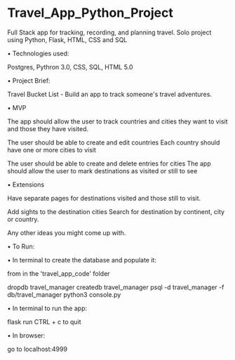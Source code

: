 # Travel_App_Python_Project
Full Stack app for tracking, recording, and planning travel. Solo project using Python, Flask, HTML, CSS and SQL

• Technologies used: 

Postgres, Pythron 3.0, CSS, SQL, HTML 5.0

• Project Brief:

Travel Bucket List - Build an app to track someone's travel adventures.

• MVP

The app should allow the user to track countries and cities they want to visit and those they have visited.

The user should be able to create and edit countries Each country should have one or more cities to visit 

The user should be able to create and delete entries for cities The app should allow the user to mark destinations as visited or still to see

• Extensions

Have separate pages for destinations visited and those still to visit.

Add sights to the destination cities Search for destination by continent, city or country.

Any other ideas you might come up with.

• To Run:

• In terminal to create the database and populate it:

from in the 'travel_app_code' folder

dropdb travel_manager createdb travel_manager psql -d travel_manager -f db/travel_manager python3 console.py

• In terminal to run the app:

flask run CTRL + c to quit

• In browser:

go to localhost:4999
